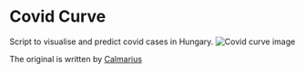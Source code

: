 # Covid Curve
Script to visualise and predict covid cases in Hungary.
![Covid curve image](https://i.imgur.com/g25zRVW.png)

The original is written by [Calmarius](https://github.com/Calmarius)
